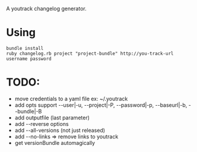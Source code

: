 A youtrack changelog generator.

# Using

    bundle install
    ruby changelog.rb project "project-bundle" http://you-track-url username password

# TODO:

* move credentials to a yaml file ex: ~/.youtrack 
* add opts support --user|-u, --project|-P, --password|-p, --baseurl|-b, --bundle|-B
* add outputfile (last parameter)
* add --reverse options
* add --all-versions (not just released)
* add --no-links => remove links to youtrack
* get versionBundle automagically
